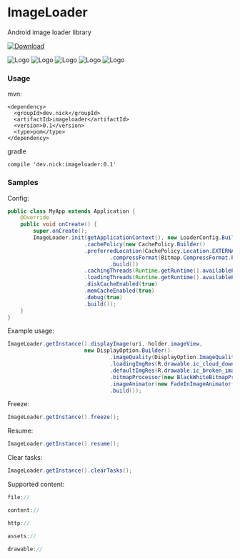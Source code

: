 # ImageLoader
Android image loader library

[ ![Download](https://api.bintray.com/packages/nickandroid/maven/imageloader/images/download.svg) ](https://bintray.com/nickandroid/maven/imageloader/_latestVersion)

![Logo](art/1.png)
![Logo](art/2.png)
![Logo](art/3.png)
![Logo](art/4.png)
![Logo](art/5.png)

### Usage
mvn:
```
<dependency>
  <groupId>dev.nick</groupId>
  <artifactId>imageloader</artifactId>
  <version>0.1</version>
  <type>pom</type>
</dependency>
```

gradle
```
compile 'dev.nick:imageloader:0.1'
```

### Samples

Config:
```java
public class MyApp extends Application {
    @Override
    public void onCreate() {
        super.onCreate();
        ImageLoader.init(getApplicationContext(), new LoaderConfig.Builder()
                        .cachePolicy(new CachePolicy.Builder()
                        .preferredLocation(CachePolicy.Location.EXTERNAL)
                                .compressFormat(Bitmap.CompressFormat.PNG)
                                .build())
                        .cachingThreads(Runtime.getRuntime().availableProcessors())
                        .loadingThreads(Runtime.getRuntime().availableProcessors() * 2)
                        .diskCacheEnabled(true)
                        .memCacheEnabled(true)
                        .debug(true)
                        .build());
    }
}
```

Example usage:
```java
ImageLoader.getInstance().displayImage(uri, holder.imageView,
                        new DisplayOption.Builder()
                                .imageQuality(DisplayOption.ImageQuality.FIT_VIEW)
                                .loadingImgRes(R.drawable.ic_cloud_download_black_24dp)
                                .defaultImgRes(R.drawable.ic_broken_image_black_24dp)
                                .bitmapProcessor(new BlackWhiteBitmapProcessor())
                                .imageAnimator(new FadeInImageAnimator())
                                .build());
```

Freeze:
```java
ImageLoader.getInstance().freeze();
```

Resume:
```java
ImageLoader.getInstance().resume();
```

Clear tasks:
```java
ImageLoader.getInstance().clearTasks();
```

Supported content:
```java
file://
```
```java
content://
```
```java
http://
```
```java
assets://
```
```java
drawable://
```